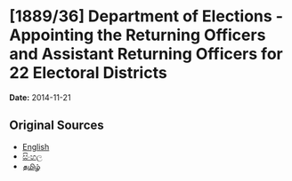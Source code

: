 # [1889/36] Department of Elections - Appointing the Returning Officers and Assistant Returning Officers for 22 Electoral Districts

**Date:** 2014-11-21

## Original Sources

- [English](https://documents.gov.lk/view/extra-gazettes/2014/11/1889-36_E.pdf)
- [සිංහල](https://documents.gov.lk/view/extra-gazettes/2014/11/1889-36_S.pdf)
- [தமிழ்](https://documents.gov.lk/view/extra-gazettes/2014/11/1889-36_T.pdf)

